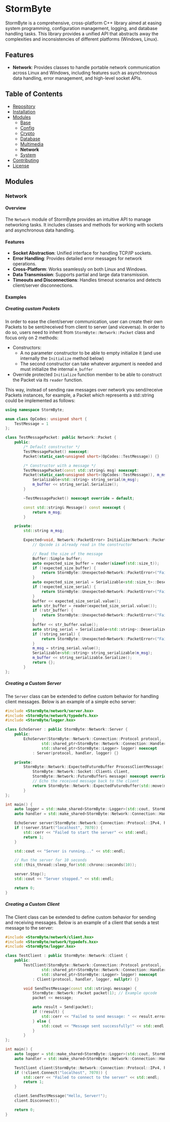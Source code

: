 # StormByte

StormByte is a comprehensive, cross-platform C++ library aimed at easing system programming, configuration management, logging, and database handling tasks. This library provides a unified API that abstracts away the complexities and inconsistencies of different platforms (Windows, Linux).

## Features

- **Network**: Provides classes to handle portable network communication across Linux and Windows, including features such as asynchronous data handling, error management, and high-level socket APIs.

## Table of Contents

- [Repository](#repository)
- [Installation](#installation)
- [Modules](#modules)
	- [Base](https://dev.stormbyte.org/StormByte)
	- [Config](https://dev.stormbyte.org/StormByte-Config)
	- [Crypto](https://dev.stormbyte.org/StormByte-Crypto)
	- [Database](https://dev.stormbyte.org/StormByte-Database)
	- [Multimedia](https://dev.stormbyte.org/StormByte-Multimedia)
	- **Network**
	- [System](https://dev.stormbyte.org/StormByte-System)
- [Contributing](#contributing)
- [License](#license)

## Modules

### Network

#### Overview

The `Network` module of StormByte provides an intuitive API to manage networking tasks. It includes classes and methods for working with sockets and asynchronous data handling.

#### Features
- **Socket Abstraction**: Unified interface for handling TCP/IP sockets.
- **Error Handling**: Provides detailed error messages for network operations.
- **Cross-Platform**: Works seamlessly on both Linux and Windows.
- **Data Transmission**: Supports partial and large data transmission.
- **Timeouts and Disconnections**: Handles timeout scenarios and detects client/server disconnections.

#### Examples

##### Creating custom Packets
In order to ease the client/server communication, user can create their own Packets to be sent/received from client to server (and viceversa). In order to do so, users need to inherit from `StormByte::Network::Packet` class and focus only on 2 methods:

* Constructors:
	* A no parameter constructor to be able to empty initialize it (and use internally the `Initialize` method below)
	* The second constructor can take whatever argument is needed and must initialize the internal `m_buffer`
* Override protected `Initialize` function member to be able to construct the Packet via its `reader` function.

This way, instead of sending raw messages over network you send/receive Packets instances, for example, a Packet which represents
a std::string could be implemented as follows:

```cpp
using namespace StormByte;

enum class OpCodes: unsigned short {
	TestMessage = 1
};

class TestMessagePacket: public Network::Packet {
	public:
		/* Default constructor */
		TestMessagePacket() noexcept:
		Packet(static_cast<unsigned short>(OpCodes::TestMessage)) {}

		/* Constructor with a message */
		TestMessagePacket(const std::string& msg) noexcept:
		Packet(static_cast<unsigned short>(OpCodes::TestMessage)), m_msg(msg) {
			Serializable<std::string> string_serial(m_msg);
			m_buffer << string_serial.Serialize();
		}

		~TestMessagePacket() noexcept override = default;

		const std::string& Message() const noexcept {
			return m_msg;
		}

	private:
		std::string m_msg;

		Expected<void, Network::PacketError> Initialize(Network::PacketReaderFunction reader) noexcept override {
			// Opcode is already read in the constructor

			// Read the size of the message
			Buffer::Simple buffer;
			auto expected_size_buffer = reader(sizeof(std::size_t));
			if (!expected_size_buffer) {
				return StormByte::Unexpected<Network::PacketError>("Failed to read message size");
			}
			auto expected_size_serial = Serializable<std::size_t>::Deserialize(expected_size_buffer.value());
			if (!expected_size_serial) {
				return StormByte::Unexpected<Network::PacketError>("Failed to deserialize message size");
			}
			buffer << expected_size_serial.value();
			auto str_buffer = reader(expected_size_serial.value());
			if (!str_buffer) {
				return StormByte::Unexpected<Network::PacketError>("Failed to read message");
			}
			buffer << str_buffer.value();
			auto string_serial = Serializable<std::string>::Deserialize(buffer);
			if (!string_serial) {
				return StormByte::Unexpected<Network::PacketError>("Failed to deserialize message");
			}
			m_msg = string_serial.value();
			Serializable<std::string> string_serializable(m_msg);
			m_buffer << string_serializable.Serialize();
			return {};
		}
};
```

##### Creating a Custom Server

The `Server` class can be extended to define custom behavior for handling client messages. Below is an example of a simple echo server:

```cpp
#include <StormByte/network/server.hxx>
#include <StormByte/network/typedefs.hxx>
#include <StormByte/logger.hxx>

class EchoServer : public StormByte::Network::Server {
	public:
		EchoServer(StormByte::Network::Connection::Protocol protocol,
				std::shared_ptr<StormByte::Network::Connection::Handler> handler,
				std::shared_ptr<StormByte::Logger> logger) noexcept
			: Server(protocol, handler, logger) {}

	private:
		StormByte::Network::ExpectedFutureBuffer ProcessClientMessage(
			StormByte::Network::Socket::Client& client,
			StormByte::Network::FutureBuffer& message) noexcept override {
			// Echo the received message back to the client
			return StormByte::Network::ExpectedFutureBuffer(std::move(message));
		}
};

int main() {
	auto logger = std::make_shared<StormByte::Logger>(std::cout, StormByte::Logger::Level::Info);
	auto handler = std::make_shared<StormByte::Network::Connection::Handler>();

	EchoServer server(StormByte::Network::Connection::Protocol::IPv4, handler, logger);
	if (!server.Start("localhost", 7070)) {
		std::cerr << "Failed to start the server" << std::endl;
		return 1;
	}

	std::cout << "Server is running..." << std::endl;

	// Run the server for 10 seconds
	std::this_thread::sleep_for(std::chrono::seconds(10));

	server.Stop();
	std::cout << "Server stopped." << std::endl;

	return 0;
}
```

##### Creating a Custom Client
The Client class can be extended to define custom behavior for sending and receiving messages. Below is an example of a client that sends a test message to the server:

```cpp
#include <StormByte/network/client.hxx>
#include <StormByte/network/typedefs.hxx>
#include <StormByte/logger.hxx>

class TestClient : public StormByte::Network::Client {
	public:
		TestClient(StormByte::Network::Connection::Protocol protocol,
				std::shared_ptr<StormByte::Network::Connection::Handler> handler,
				std::shared_ptr<StormByte::Logger> logger) noexcept
			: Client(protocol, handler, logger, nullptr) {}

		void SendTestMessage(const std::string& message) {
			StormByte::Network::Packet packet(1); // Example opcode
			packet << message;

			auto result = Send(packet);
			if (!result) {
				std::cerr << "Failed to send message: " << result.error()->what() << std::endl;
			} else {
				std::cout << "Message sent successfully!" << std::endl;
			}
		}
};

int main() {
	auto logger = std::make_shared<StormByte::Logger>(std::cout, StormByte::Logger::Level::Info);
	auto handler = std::make_shared<StormByte::Network::Connection::Handler>();

	TestClient client(StormByte::Network::Connection::Protocol::IPv4, handler, logger);
	if (!client.Connect("localhost", 7070)) {
		std::cerr << "Failed to connect to the server" << std::endl;
		return 1;
	}

	client.SendTestMessage("Hello, Server!");
	client.Disconnect();

	return 0;
}
```